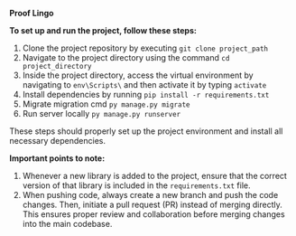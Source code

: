**Proof Lingo**

**To set up and run the project, follow these steps:**
1. Clone the project repository by executing `git clone project_path`
2. Navigate to the project directory using the command `cd project_directory`
3. Inside the project directory, access the virtual environment by navigating to `env\Scripts\` and then activate it by typing `activate`
4. Install dependencies by running `pip install -r requirements.txt`
5. Migrate migration cmd `py manage.py migrate`
6. Run server locally `py manage.py runserver`
   
These steps should properly set up the project environment and install all necessary dependencies.

**Important points to note:**

1. Whenever a new library is added to the project, ensure that the correct version of that library is included in the `requirements.txt` file.
2. When pushing code, always create a new branch and push the code changes. Then, initiate a pull request (PR) instead of merging directly. This ensures proper review and collaboration before merging changes into the main codebase.
